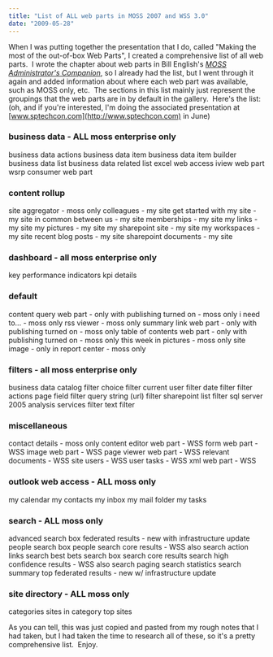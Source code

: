 ```yaml
---
title: "List of ALL web parts in MOSS 2007 and WSS 3.0"
date: "2009-05-28"
---
```


When I was putting together the presentation that I do, called "Making the most of the out-of-box Web Parts", I created a comprehensive list of all web parts.  I wrote the chapter about web parts in Bill English's _[MOSS Administrator's Companion](http://admincompanion.mindsharp.com)_, so I already had the list, but I went through it again and added information about where each web part was available, such as MOSS only, etc.  The sections in this list mainly just represent the groupings that the web parts are in by default in the gallery.  Here's the list: (oh, and if you're interested, I'm doing the associated presentation at [www.sptechcon.com](http://www.sptechcon.com) in June)

### business data - ALL moss enterprise only

business data actions business data item business data item builder business data list business data related list excel web access iview web part wsrp consumer web part

### content rollup

site aggregator - moss only colleagues - my site get started with my site - my site in common between us - my site memberships - my site my links - my site my pictures - my site my sharepoint site - my site my workspaces - my site recent blog posts - my site sharepoint documents - my site

### dashboard - all moss enterprise only

key performance indicators kpi details

### default

content query web part - only with publishing turned on - moss only i need to... - moss only rss viewer - moss only summary link web part - only with publishing turned on - moss only table of contents web part - only with publishing turned on - moss only this week in pictures - moss only site image - only in report center - moss only

### filters - all moss enterprise only

business data catalog filter choice filter current user filter date filter filter actions page field filter query string (url) filter sharepoint list filter sql server 2005 analysis services filter text filter

### miscellaneous

contact details - moss only content editor web part - WSS form web part - WSS image web part - WSS page viewer web part - WSS relevant documents - WSS site users - WSS user tasks - WSS xml web part - WSS

### outlook web access - ALL moss only

my calendar my contacts my inbox my mail folder my tasks

### search - ALL moss only

advanced search box federated results - new with infrastructure update people search box people search core results - WSS also search action links search best bets search box search core results search high confidence results - WSS also search paging search statistics search summary top federated results - new w/ infrastructure update

### site directory - ALL moss only

categories sites in category top sites

As you can tell, this was just copied and pasted from my rough notes that I had taken, but I had taken the time to research all of these, so it's a pretty comprehensive list.  Enjoy.
